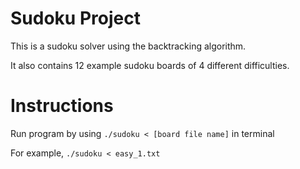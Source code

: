 # Sudoku Project

This is a sudoku solver using the backtracking algorithm. 

It also contains 12 example sudoku boards of 4 different difficulties. 

# Instructions 

Run program by using  ```./sudoku < [board file name]``` in terminal

For example,  ```./sudoku < easy_1.txt```


